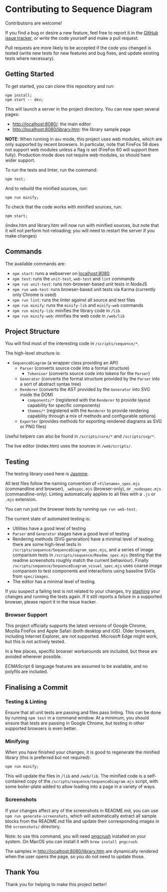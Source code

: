 # Contributing to Sequence Diagram

Contributions are welcome!

If you find a bug or desire a new feature, feel free to report it in
the [GitHub issue tracker](https://github.com/davidje13/SequenceDiagram/issues),
or write the code yourself and make a pull request.

Pull requests are more likely to be accepted if the code you changed
is tested (write new tests for new features and bug fixes, and update
existing tests where necessary).

## Getting Started

To get started, you can clone this repository and run:

```shell
npm install;
npm start -- dev;
```

This will launch a server in the project directory. You can now open
several pages:

* [http://localhost:8080/](http://localhost:8080/):
  the main editor
* [http://localhost:8080/library.htm](http://localhost:8080/library.htm):
  the library sample page

**NOTE**: When running in `dev` mode, this project uses web modules,
which are only supported by recent browsers. In particular, note that
FireFox 59 does not support web modules unless a flag is set (FireFox
60 will support them fully). Production mode does not require web
modules, so should have wider support.

To run the tests and linter, run the command:

```shell
npm test;
```

And to rebuild the minified sources, run:

```shell
npm run minify;
```

To check that the code works with minified sources, run:

```shell
npm start;
```

(index.htm and library.htm will now run with minified sources, but note
that it will not perform hot-reloading; you will need to restart the
server if you make changes)

## Commands

The available commands are:

* `npm start`: runs a webserver on
  [localhost:8080](http://localhost:8080)
* `npm test`: runs the `unit-test`, `web-test` and `lint` commands
* `npm run unit-test`: runs non-browser-based unit tests in NodeJS
* `npm run web-test`: runs browser-based unit tests via Karma
  (currently only Chrome is used)
* `npm run lint`: runs the linter against all source and test files
* `npm run minify`: runs the `minify-lib` and `minify-web` commands
* `npm run minify-lib`: minifies the library code in `/lib`
* `npm run minify-web`: minifies the web code in `/web/lib`

## Project Structure

You will find most of the interesting code in `/scripts/sequence/*`.

The high-level structure is:

* `SequenceDiagram` (a wrapper class providing an API)
  * `Parser` (converts source code into a formal structure)
    * `Tokeniser` (converts source code into tokens for the `Parser`)
  * `Generator` (converts the formal structure provided by the `Parser`
    into a sort of abstract syntax tree)
  * `Renderer` (converts the AST provided by the `Generator` into SVG
    inside the DOM)
    * `components/*` (registered with the `Renderer` to provide layout
      capability for specific components)
    * `themes/*` (registered with the `Renderer` to provide rendering
      capability through a mix of methods and configurable options)
  * `Exporter` (provides methods for exporting rendered diagrams as
    SVG or PNG files)

Useful helpers can also be found in `/scripts/core/*` and
`/scripts/svg/*`.

The live editor (index.htm) uses the sources in `/web/scripts/`.

## Testing

The testing library used here is [Jasmine](https://jasmine.github.io/).

All test files follow the naming convention of `<filename>_spec.mjs`
(commandline and browser), `_webspec.mjs` (browser-only), or
`_nodespec.mjs` (commandline-only). Linting automatically applies to
all files with a `.js` or `.mjs` extension.

You can run just the browser tests by running `npm run web-test`.

The current state of automated testing is:

* Utilities have a good level of testing
* `Parser` and `Generator` stages have a good level of testing
* Rendering methods (SVG generation) have a minimal level of testing;
  there are some high-level tests in
  `/scripts/sequence/SequenceDiagram_spec.mjs`, and a series of image
  comparison tests in `/scripts/sequence/Readme_spec.mjs` (testing that
  the readme screenshots roughly match the current behaviour). Finally
  `/scripts/sequence/SequenceDiagram_visual_spec.mjs` uses coarse image
  comparison to test components and interactions using baseline SVGs
  from `spec/images`.
* The editor has a minimal level of testing.

If you suspect a failing test is not related to your changes, try
[stashing](https://git-scm.com/docs/git-stash) your changes and running
the tests again. If it still reports a failure in a supported browser,
please report it in the issue tracker.

### Browser Support

This project officially supports the latest versions of Google Chrome,
Mozilla FireFox and Apple Safari (both desktop and iOS). Older
browsers, including Internet Explorer, are not supported. Microsoft
Edge might work, but this is not actively tested.

In a few places, specific browser workarounds are included, but these
are avoided wherever possible.

ECMAScript 6 language features are assumed to be available, and no
polyfils are included.

## Finalising a Commit

### Testing & Linting

Ensure that all unit tests are passing and files pass linting. This can
be done by running `npm test` in a command window. At a minimum, you
should ensure that tests are passing in Google Chrome, but testing in
other supported browsers is even better.

### Minifying

When you have finished your changes, it is good to regenerate the
minified library (this is preferred but not required):

```shell
npm run minify;
```

This will update the files in `/lib` and `/web/lib`. The minified code
is a self-contained copy of the `/scripts/sequence/SequenceDiagram.mjs`
script, with some boiler-plate added to allow loading into a page in a
variety of ways.

### Screenshots

If your changes affect any of the screenshots in README.md, you can
use `npm run generate-screenshots`, which will automatically extract
all sample blocks from the README.md file and update their
corresponding images in the `screenshots/` directory.

Note: to use this command, you will need
[pngcrush](https://pmt.sourceforge.io/pngcrush/) installed on your
system. On MacOS you can install it with `brew install pngcrush`.

The samples in
[http://localhost:8080/library.htm](http://localhost:8080/library.htm)
are dynamically rendered when the user opens the page, so you do not
need to update those.

## Thank You

Thank you for helping to make this project better!
